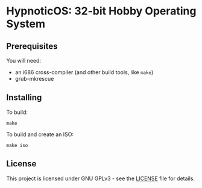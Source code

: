 # HypnoticOS: 32-bit Hobby Operating System

## Prerequisites

You will need:
* an i686 cross-compiler (and other build tools, like `make`)
* grub-mkrescue

## Installing

To build:
```
make
```

To build and create an ISO:
```
make iso
```

## License

This project is licensed under GNU GPLv3 - see the [LICENSE](LICENSE) file for details.
